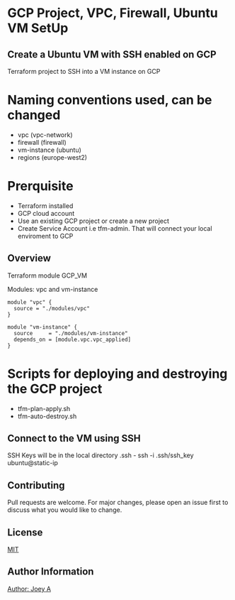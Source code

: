 # GCP Project, VPC, Firewall, Ubuntu VM SetUp

## Create a Ubuntu VM with SSH enabled on GCP
Terraform project to SSH into a VM instance on GCP

# Naming conventions used, can be changed
- vpc (vpc-network)
- firewall (firewall)
- vm-instance (ubuntu)
- regions (europe-west2)

# Prerquisite
- Terraform installed
- GCP cloud account
- Use an existing GCP project or create a new project
- Create Service Account i.e tfm-admin. That will connect your local enviroment to GCP

## Overview
Terraform module GCP_VM

Modules: vpc and vm-instance

```
module "vpc" {
  source = "./modules/vpc"
}

module "vm-instance" {
  source     = "./modules/vm-instance"
  depends_on = [module.vpc.vpc_applied]
}
```
# Scripts for deploying and destroying the GCP project
- tfm-plan-apply.sh
- tfm-auto-destroy.sh

## Connect to the VM using SSH
SSH Keys will be in the local directory .ssh - ssh -i .ssh/ssh_key ubuntu@static-ip

## Contributing
Pull requests are welcome. For major changes, please open an issue first to discuss what you would like to change.

## License
[MIT](https://choosealicense.com/licenses/mit/)

## Author Information

[Author: Joey A](https://github.com/allenjoey)
